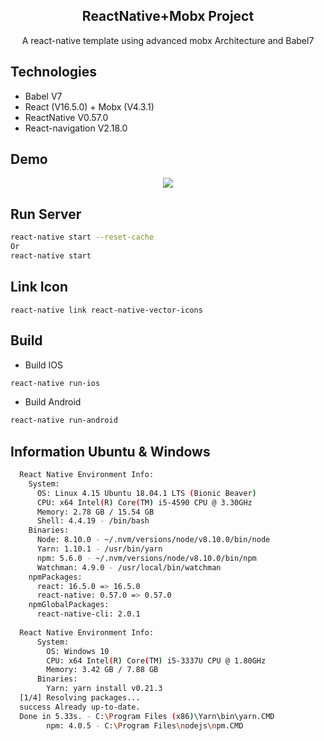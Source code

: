 <h2 align="center">ReactNative+Mobx Project</h2>
<p align="center">A react-native template using advanced mobx Architecture and Babel7</p>

## Technologies

- Babel V7
- React (V16.5.0) + Mobx (V4.3.1)
- ReactNative V0.57.0
- React-navigation V2.18.0

## Demo
<div align="center">
<img src="http://oqijmys6p.bkt.clouddn.com/ezgif-1-4baecba64d81.gif" />
</div>

## Run Server
```bash
react-native start --reset-cache
Or
react-native start
```

## Link Icon
```
react-native link react-native-vector-icons
```

## Build
- Build IOS

```bash
react-native run-ios
```

- Build Android

```bash
react-native run-android
```

## Information Ubuntu & Windows

```bash
  React Native Environment Info:
    System:
      OS: Linux 4.15 Ubuntu 18.04.1 LTS (Bionic Beaver)
      CPU: x64 Intel(R) Core(TM) i5-4590 CPU @ 3.30GHz
      Memory: 2.78 GB / 15.54 GB
      Shell: 4.4.19 - /bin/bash
    Binaries:
      Node: 8.10.0 - ~/.nvm/versions/node/v8.10.0/bin/node
      Yarn: 1.10.1 - /usr/bin/yarn
      npm: 5.6.0 - ~/.nvm/versions/node/v8.10.0/bin/npm
      Watchman: 4.9.0 - /usr/local/bin/watchman
    npmPackages:
      react: 16.5.0 => 16.5.0 
      react-native: 0.57.0 => 0.57.0 
    npmGlobalPackages:
      react-native-cli: 2.0.1
      
  React Native Environment Info:
      System:
        OS: Windows 10
        CPU: x64 Intel(R) Core(TM) i5-3337U CPU @ 1.80GHz
        Memory: 3.42 GB / 7.88 GB
      Binaries:
        Yarn: yarn install v0.21.3
  [1/4] Resolving packages...
  success Already up-to-date.
  Done in 5.33s. - C:\Program Files (x86)\Yarn\bin\yarn.CMD
        npm: 4.0.5 - C:\Program Files\nodejs\npm.CMD
```
